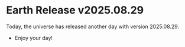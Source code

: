 # Earth Release v2025.08.29
Today, the universe has released another day with version 2025.08.29.
- Enjoy your day!
